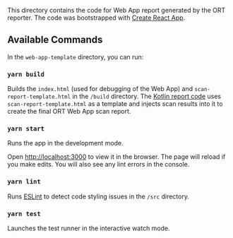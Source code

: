 This directory contains the code for Web App report generated by the ORT reporter. The code was bootstrapped with
[Create React App](https://github.com/facebookincubator/create-react-app).

## Available Commands

In the `web-app-template` directory, you can run:

### `yarn build`

Builds the `index.html` (used for debugging of the Web App) and `scan-report-template.html` in the `/build` directory.
The [Kotlin report code](../web-app/src/main/kotlin/WebAppReporter.kt) uses `scan-report-template.html` as a template
and injects scan results into it to create the final ORT Web App scan report.

### `yarn start`

Runs the app in the development mode.

Open [http://localhost:3000](http://localhost:3000) to view it in the browser. The page will reload if you make edits.
You will also see any lint errors in the console.

### `yarn lint`

Runs [ESLint](https://eslint.org/) to detect code styling issues in the `/src` directory.

### `yarn test`

Launches the test runner in the interactive watch mode.

